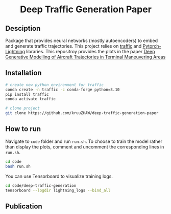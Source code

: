 <div align="center">    
 
# Deep Traffic Generation Paper
<!--
[![Paper](http://img.shields.io/badge/paper-arxiv.1001.2234-B31B1B.svg)](https://www.nature.com/articles/nature14539)
[![Conference](http://img.shields.io/badge/NeurIPS-2019-4b44ce.svg)](https://papers.nips.cc/book/advances-in-neural-information-processing-systems-31-2018)
[![Conference](http://img.shields.io/badge/ICLR-2019-4b44ce.svg)](https://papers.nips.cc/book/advances-in-neural-information-processing-systems-31-2018)
[![Conference](http://img.shields.io/badge/AnyConference-year-4b44ce.svg)](https://papers.nips.cc/book/advances-in-neural-information-processing-systems-31-2018)  

ARXIV   
[![Paper](http://img.shields.io/badge/arxiv-math.co:1480.1111-B31B1B.svg)](https://www.nature.com/articles/nature14539)

![CI testing](https://github.com/PyTorchLightning/deep-learning-project-template/workflows/CI%20testing/badge.svg?branch=master&event=push)
-->

<!--  
Conference   
-->   
</div>

## Desciption
Package that provides neural networks (mostly autoencoders) to embed and generate traffic trajectories. This project relies on [traffic](https://traffic-viz.github.io/) and [Pytorch-Lightning](https://www.pytorchlightning.ai/) libraries. This repositroy provides the plots in the paper [Deep Generative Modelling of Aircraft Trajectories in Terminal Maneuvering Areas](https://papers.ssrn.com/sol3/papers.cfm?abstract_id=4254106)

## Installation
```bash
# create new python environment for traffic
conda create -n traffic -c conda-forge python=3.10
pip install traffic
conda activate traffic

# clone project   
git clone https://github.com/kruuZHAW/deep-traffic-generation-paper
```

## How to run 
 Navigate to `code` folder and run `run.sh`. To choose to train the model rather than display the plots, comment and uncomment the corresponding lines in `run.sh`.   
 
 ```bash
cd code
bash run.sh
```

You can use Tensorboard to visualize training logs.

```bash
cd code/deep-traffic-generation
tensorboard --logdir lightning_logs --bind_all
```

## Publication
